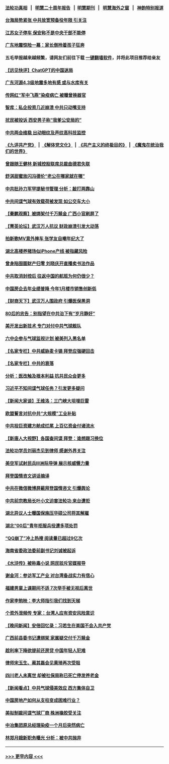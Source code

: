 #### [法轮功真相](https://github.com/gfw-breaker/truth/blob/master/README.md?t=0) &nbsp;&nbsp;|&nbsp;&nbsp; [明慧二十周年报告](https://github.com/gfw-breaker/mh-reports/blob/master/README.md?t=0) &nbsp;&nbsp;|&nbsp;&nbsp;[明慧期刊](https://github.com/gfw-breaker/mh-qikan) &nbsp;&nbsp;|&nbsp;&nbsp; [明慧海外之窗](https://github.com/gfw-breaker/mh-news/blob/master/README.md?t=0) &nbsp;&nbsp;|&nbsp;&nbsp; [神韵特别报道](https://github.com/gfw-breaker/mh-news/blob/master/shenyun.md?t=0)
#### [台海局势紧张 中共放宽预备役年限 引关注](../pages/nsc413/n13927559.md?t=02111843) 
#### [江苏女子停车 保安称不是中央干部不能停](../pages/nsc413/n13927527.md?t=02111843) 
#### [广东地震惊险一幕：家长倒拎着孩子狂奔](../pages/nsc413/n13927511.md?t=02111843) 
#### 五毛举报越来越频繁，请网友们前往下载 [一键翻墙软件](https://github.com/gfw-breaker/ssr-accounts)，并将此项目推荐给亲友
#### [【远见快评】ChatGPT的中国迷局](../pages/nsc413/n13927305.md?t=02111843) 
#### [广东河源4.3级地震多地有感 或与水库有关](../pages/nsc413/n13927409.md?t=02111843) 
#### [传网红“军中飞燕”染疫病亡 被曝曾换器官](../pages/nsc413/n13927460.md?t=02111843) 
#### [智库：私企投资几近崩溃 中共只动嘴支持](../pages/nsc413/n13927290.md?t=02111843) 
#### [扰民被投诉 西安男子称“我爹公安局的”](../pages/nsc413/n13927394.md?t=02111843) 
#### [中共两会维稳 出动眼纹及声纹高科技监控](../pages/nsc413/n13927406.md?t=02111843) 
#### [《九评共产党》](https://github.com/begood0513/9ping.md/blob/master/README.md) &nbsp;|&nbsp; [《解体党文化》](../../../../jtdwh.md/blob/master/README.md)  &nbsp;|&nbsp; [《共产主义的终极目的》](../../../../gczydzjmd.md/blob/master/README.md) &nbsp;|&nbsp; [《魔鬼在统治我们的世界》](../../../../mgztzwmdsj.md/blob/master/README.md) 
#### [曾跟随王健林 新城控股联席总裁曲德君失联](../pages/nsc413/n13927379.md?t=02111843) 
#### [舒淇甜蜜放闪冯德伦“老公在哪家就在哪”](../pages/nsc413/n13927303.md?t=02111843) 
#### [中共批孙力军罕提秘书管理 分析：敲打两靠山](../pages/nsc413/n13927346.md?t=02111843) 
#### [中共间谍气球有效载荷被发现 如公交车大小](../pages/nsc413/n13927327.md?t=02111843) 
#### [【秦鹏观察】被绑架付千万赎金 广西小官刷屏了](../pages/nsc413/n13927300.md?t=02111843) 
#### [【菁英论坛】武汉万人抗议 财政崩溃引发大动荡](../pages/nsc413/n13927204.md?t=02111843) 
#### [拍新歌MV意外摔车 张学友自嘲年纪大了](../pages/nsc413/n13927257.md?t=02111843) 
#### [湖北高楼养猪场似iPhone产线 被指藏风险](../pages/nsc413/n13926526.md?t=02111843) 
#### [曾身陷囹圄财产归零 刘晓庆开直播卖书法作品](../pages/nsc413/n13927287.md?t=02111843) 
#### [中共取消封控后 往返中国的航班为何仍很少？](../pages/nsc413/n13927289.md?t=02111843) 
#### [中国房企去年业绩普降 今年1月楼市销售创新低](../pages/nsc413/n13927253.md?t=02111843) 
#### [【财商天下】武汉万人围政府 引爆医保黑洞](../pages/nsc413/n13927281.md?t=02111843) 
#### [80后的忠告：别指望在中共治下有“岁月静好”](../pages/nsc413/n13927278.md?t=02111843) 
#### [美开发出新技术 专门对付中共气球舰队](../pages/nsc413/n13927288.md?t=02111843) 
#### [六中企参与气球监视计划 被美列入黑名单](../pages/nsc413/n13927280.md?t=02111843) 
#### [【名家专栏】中共威胁麦卡锡 拜登应强硬回击](../pages/nsc413/n13927135.md?t=02111843) 
#### [【名家专栏】中共的衰落](../pages/nsc413/n13927124.md?t=02111843) 
#### [分析：医改触及根本利益 抗共民众会更多](../pages/nsc413/n13926456.md?t=02111843) 
#### [习近平不知间谍气球任务？引发更多疑问](../pages/nsc413/n13927245.md?t=02111843) 
#### [【新闻大家谈】王维洛：三门峡大坝埋巨雷](../pages/nsc413/n13927174.md?t=02111843) 
#### [欧盟誓言对抗中共“大规模”工业补贴](../pages/nsc413/n13927206.md?t=02111843) 
#### [中共投巨资建方舱成烂尾 上百亿资金付诸流水](../pages/nsc413/n13927250.md?t=02111843) 
#### [【新唐人大视野】各国查间谍 拜登：谁想跟习换位](../pages/nsc413/n13927198.md?t=02111843) 
#### [法轮功学员刘丽杰见到律师 感谢外界关注](../pages/nsc413/n13927012.md?t=02111843) 
#### [美空军试射民兵III洲际导弹 展示核威慑力量](../pages/nsc413/n13927219.md?t=02111843) 
#### [拜登国情咨文讲话摘译](../pages/nsc413/n13927210.md?t=02111843) 
#### [中共在微信微博屏蔽拜登国情咨文 引爆舆论](../pages/nsc413/n13927186.md?t=02111843) 
#### [中共前宗教局长叶小文迫害法轮功 来台遭拒](../pages/nsc413/n13927164.md?t=02111843) 
#### [湖北异议人士曝国保施压华硕公司将其解雇](../pages/nsc413/n13927075.md?t=02111843) 
#### [湖北“00后”青年拒服兵役遭多项处罚](../pages/nsc413/n13927015.md?t=02111843) 
#### [“QQ崩了”冲上热搜 阅读量已超过9亿次](../pages/nsc413/n13926976.md?t=02111843) 
#### [海南省委政法委前副书记刘诚被起诉](../pages/nsc413/n13927013.md?t=02111843) 
#### [《水浒传》被称毒小说 网民驳斥官媒报导](../pages/nsc413/n13926922.md?t=02111843) 
#### [谢金河：参访军工产业 对台湾备战实力有信心](../pages/nsc413/n13926958.md?t=02111843) 
#### [福建男童上课期间不适 7次举手被无视后离世](../pages/nsc413/n13927029.md?t=02111843) 
#### [作家李勉映：李大师指引我们找到天梯](../pages/nsc413/n13926941.md?t=02111843) 
#### [个资外泄频传 专家：台湾人应有资安风险意识](../pages/nsc413/n13926212.md?t=02111843) 
#### [【晚间新闻】安倍回忆录：习若生在美国不会入共产党](../pages/nsc413/n13926979.md?t=02111843) 
#### [广西前县委书记遭绑架 家属疑交付千万赎金](../pages/nsc413/n13926893.md?t=02111843) 
#### [趁利率下降欲提前还房贷 中国年轻人犯难](../pages/nsc413/n13926729.md?t=02111843) 
#### [律师宋玉生、蔺其磊会见黄琦再次受阻](../pages/nsc413/n13926868.md?t=02111843) 
#### [四川老人未离世 却被社保局称已死亡停发养老金](../pages/nsc413/n13926690.md?t=02111843) 
#### [【新闻看点】中共气球侵美效应 西方集体自卫](../pages/nsc413/n13926574.md?t=02111843) 
#### [中国房地产如何从支柱变成困难行业？](../pages/nsc413/n13926791.md?t=02111843) 
#### [美拟制裁间谍气球厂商 株洲橡胶受关注](../pages/nsc413/n13926559.md?t=02111843) 
#### [中冶集团原总经理染疫一个月后突然病亡](../pages/nsc413/n13926662.md?t=02111843) 
#### [林郑月娥新职务曝光 分析：被中共抛弃](../pages/nsc413/n13926653.md?t=02111843) 

----
#### [ >>> 更早内容 <<< ](../indexes/nsc413-earlier.md)
